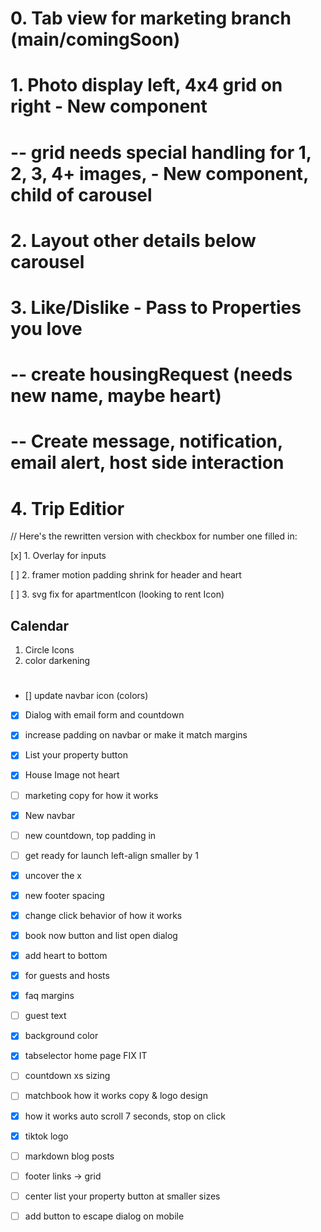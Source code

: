 # 0. Tab view for marketing branch (main/comingSoon)

#

# 1. Photo display left, 4x4 grid on right - New component

# -- grid needs special handling for 1, 2, 3, 4+ images, - New component, child of carousel

#

# 2. Layout other details below carousel

#

# 3. Like/Dislike - Pass to Properties you love

# -- create housingRequest (needs new name, maybe heart)

# -- Create message, notification, email alert, host side interaction

#

# 4. Trip Editior

// Here's the rewritten version with checkbox for number one filled in:

[x] 1. Overlay for inputs

[ ] 2. framer motion padding shrink for header and heart

[ ] 3. svg fix for apartmentIcon (looking to rent Icon)

## Calendar

1. Circle Icons
2. color darkening

#

- [] update navbar icon (colors)
- [x] Dialog with email form and countdown
- [x] increase padding on navbar or make it match margins
- [x] List your property button
- [x] House Image not heart
- [ ] marketing copy for how it works


-[x] New navbar
-[ ] new countdown, top padding in 
-[ ] get ready for launch left-align smaller by 1 
-[x] uncover the x
-[x] new footer spacing 
-[x] change click behavior of how it works 
-[x] book now button and list open dialog
-[x] add heart to bottom
-[x] for guests and hosts


-[x] faq margins
-[ ] guest text
-[x] background color
-[x] tabselector home page FIX IT
-[ ] countdown xs sizing
-[ ] matchbook how it works copy & logo design
-[X] how it works auto scroll 7 seconds, stop on click
-[X] tiktok logo







-[ ] markdown blog posts
-[ ] footer links -> grid
-[ ] center list your property button at smaller sizes
-[ ] add button to escape dialog on mobile
